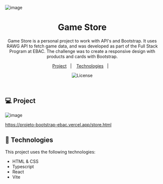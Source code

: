 ![image](https://github.com/danielcfleite/projeto_bootstrap_ebac/assets/107118708/a329e64b-d6df-4138-9c63-7d900f7fbe4b)


<h1 align="center"> Game Store </h1>

<p align="center">
Game Store is a personal project to work with API's and Bootstrap. It uses RAWG API to fetch game data, and was developed as part of the Full Stack Program at EBAC. The challenge was to create a responsive design with products and cards with Bootstrap. <br/>

<p align="center">
  <a href="#-projeto">Project</a>&nbsp;&nbsp;&nbsp;|&nbsp;&nbsp;&nbsp;
  <a href="#-tecnologias">Technologies</a>&nbsp;&nbsp;&nbsp;|&nbsp;&nbsp;&nbsp;
</p>

<p align="center">
  <img alt="License" src="https://img.shields.io/static/v1?label=license&message=MIT&color=49AA26&labelColor=000000">
</p>

<br>


## 💻 Project
![image](https://github.com/danielcfleite/projeto_bootstrap_ebac/assets/107118708/bbc67aa0-3634-470c-9df1-edc51d9915e4)


https://projeto-bootstrap-ebac.vercel.app/store.html


## 🚀 Technologies

This project uses the following technologies: 

- HTML & CSS
- Typescript
- React
- Vite



